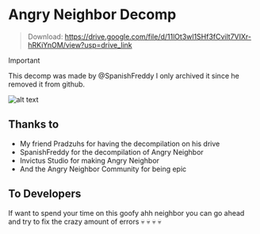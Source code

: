# Angry Neighbor Decomp

> Download: https://drive.google.com/file/d/11lOt3wl1SHf3fCvilt7VIXr-hRKiYnOM/view?usp=drive_link

> [!IMPORTANT]
> This decomp was made by @SpanishFreddy I only archived it since he removed it from github.

![alt text](https://play-lh.googleusercontent.com/cJsK0l-g6hUyjMPCEQ-B1LaoJnnZijuF_oXhimsvxvsNA0RZUYuUhAUFUwjU0eWLGKY=w2560-h1440-rw)

## Thanks to
- My friend Pradzuhs for having the decompilation on his drive
- SpanishFreddy for the decompilation of Angry Neighbor
- Invictus Studio for making Angry Neighbor
- And the Angry Neighbor Community for being epic

## To Developers
If want to spend your time on this goofy ahh neighbor you can go ahead and try to fix the crazy amount of errors :skull: :skull: :skull: :skull:
